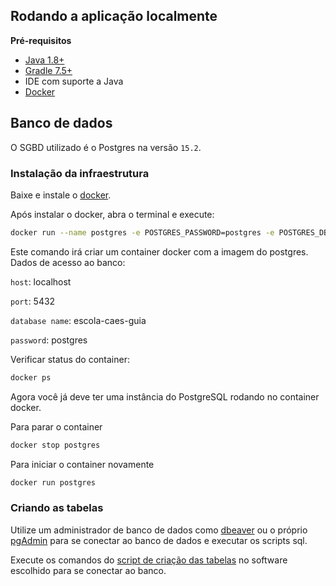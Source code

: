 ## Rodando a aplicação localmente

 **Pré-requisitos**
- [Java 1.8+](https://www.oracle.com/java/technologies/downloads/)
- [Gradle 7.5+](https://gradle.org/install/)
- IDE com suporte a Java
- [Docker](https://www.docker.com/)

## Banco de dados

O SGBD utilizado é o Postgres na versão `15.2`.

### Instalação da infraestrutura

Baixe e instale o [docker](https://www.docker.com/).

Após instalar o docker, abra o terminal e execute:

```bash
docker run --name postgres -e POSTGRES_PASSWORD=postgres -e POSTGRES_DB=escola-caes-guia -d -p 5432:5432 postgres:15.2
```

Este comando irá criar um container docker com a imagem do postgres. Dados de acesso ao banco:


`host`: localhost

`port`: 5432

`database name`: escola-caes-guia

`password`: postgres


Verificar status do container:

```bash
docker ps
```

Agora você já deve ter uma instância do PostgreSQL rodando no container docker.

Para parar o container

```bash
docker stop postgres
```

Para iniciar o container novamente

```bash
docker run postgres
```

### Criando as tabelas

Utilize um administrador de banco de dados como [dbeaver](https://dbeaver.io/download/) ou o próprio [pgAdmin](https://www.pgadmin.org/) para se conectar ao banco de dados e executar os scripts sql.

Execute os comandos do [script de criação das tabelas](../docs/files/script_criacao_tabelas.sql) no software escolhido para se conectar ao banco.

